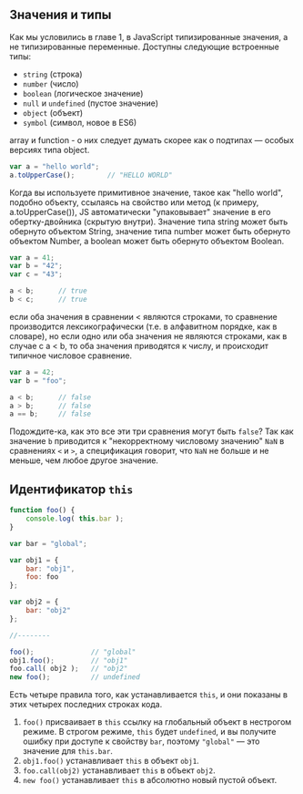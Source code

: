## Значения и типы

Как мы условились в главе 1, в JavaScript типизированные значения, а не типизированные переменные. Доступны следующие встроенные типы:
* `string` (строка)
* `number` (число)
* `boolean` (логическое значение)
* `null` и `undefined` (пустое значение)
* `object` (объект)
* `symbol` (символ, новое в ES6)

array и function -  о них следует думать скорее как о подтипах — особых версиях типа object.


```js
var a = "hello world";
a.toUpperCase();		// "HELLO WORLD"

```
Когда вы используете примитивное значение, такое как "hello world", подобно объекту, ссылаясь на свойство или метод (к примеру, a.toUpperCase()), JS автоматически "упаковывает" значение в его обертку-двойника (скрытую внутри).
Значение типа string может быть обернуто объектом String, значение типа number может быть обернуто объектом Number, а boolean может быть обернуто объектом Boolean.


```js
var a = 41;
var b = "42";
var c = "43";

a < b;		// true
b < c;		// true
```
если оба значения в сравнении < являются строками, то сравнение производится лексикографически (т.е. в алфавитном порядке, как в словаре), но если одно или оба значения не являются строками, как в случае с a < b, то оба значения приводятся к числу, и происходит типичное числовое сравнение.

```js
var a = 42;
var b = "foo";

a < b;		// false
a > b;		// false
a == b;		// false
```
Подождите-ка, как это все эти три сравнения могут быть `false`? Так как значение `b` приводится к "некорректному числовому значению" `NaN` в сравнениях `<` и `>`, а спецификация говорит, что `NaN` не больше и не меньше, чем любое другое значение.

## Идентификатор `this`
```js
function foo() {
	console.log( this.bar );
}

var bar = "global";

var obj1 = {
	bar: "obj1",
	foo: foo
};

var obj2 = {
	bar: "obj2"
};

//--------

foo();				// "global"
obj1.foo();			// "obj1"
foo.call( obj2 );	// "obj2"
new foo();			// undefined
```

Есть четыре правила того, как устанавливается `this`, и они показаны в этих четырех последних строках кода.

1. `foo()` присваивает в `this` ссылку на глобальный объект в нестрогом режиме. В строгом режиме, `this` будет `undefined`, и вы получите ошибку при доступе к свойству `bar`, поэтому `"global"` — это значение для `this.bar`.
2. `obj1.foo()` устанавливает `this` в объект `obj1`.
3. `foo.call(obj2)` устанавливает `this` в объект `obj2`.
4. `new foo()` устанавливает `this` в абсолютно новый пустой объект.
